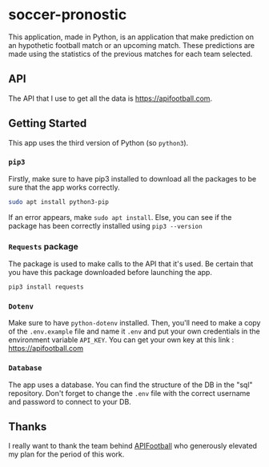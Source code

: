 # soccer-pronostic

This application, made in Python, is an application that make prediction on an hypothetic football match or an upcoming match. These predictions are made using the statistics of the previous matches for each team selected. 

## API

The API that I use to get all the data is https://apifootball.com.

## Getting Started

This app uses the third version of Python (so `python3`).

### `pip3`

Firstly, make sure to have pip3 installed to download all the packages to be sure that the app works correctly.
```bash
sudo apt install python3-pip
```
If an error appears, make `sudo apt install`. Else, you can see if the package has been correctly installed using `pip3 --version`

### `Requests` package
The package is used to make calls to the API that it's used. Be certain that you have this package downloaded before launching the app.
```bash
pip3 install requests
```

### `Dotenv`
Make sure to have `python-dotenv` installed. Then, you'll need to make a copy of the `.env.example` file and name it `.env` and put your own credentials in the environment variable `API_KEY`. You can get your own key at this link : https://apifootball.com

### `Database`
The app uses a database. You can find the structure of the DB in the "sql" repository. Don't forget to change the `.env` file with the correct username and password to connect to your DB.

## Thanks
I really want to thank the team behind [APIFootball](https://apifootball.com) who generously elevated my plan for the period of this work.
